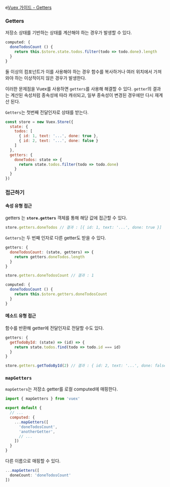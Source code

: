 e[Vuex 가이드 - Getters](https://vuex.vuejs.org/kr/guide/getters.html)

### Getters
저장소 상태를 기반하는 상태를 계산해야 하는 경우가 발생할 수 있다.
```javascript
computed: {
  doneTodosCount () {
    return this.$store.state.todos.filter(todo => todo.done).length
  }
}
```
둘 이상의 컴포넌트가 이를 사용해야 하는 경우 함수를 복사하거나 여러 위치에서 가져와야 하는 이상적이지 않은 경우가 발생한다.

이러한 문제점을 Vuex를 사용하면 `getters`를 사용해 해결할 수 있다. `getter`의 결과는 계산된 속성처럼 종속성에 따라 캐쉬되고, 일부 종속성이 변경된 경우에만 다시 재계산 된다.

`Getters`는 첫번째 전달인자로 상태를 받는다.
```javascript
const store = new Vuex.Store({
  state: {
    todos: [
      { id: 1, text: '...', done: true },
      { id: 2, text: '...', done: false }
    ]
  },
  getters: {
    doneTodos: state => {
      return state.todos.filter(todo => todo.done)
    }
  }
})
```

### 접근하기
#### 속성 유형 접근
getters 는 **`store.getters`** 객체를 통해 해당 값에 접근할 수 있다.
```javascript
store.getters.doneTodos // 결과 : [{ id: 1, text: '...', done: true }]
```

`Getters`는 두 번째 인자로 다른 getter도 받을 수 있다.
```javascript
getters: {
  doneTodosCount: (state, getters) => {
    return getters.doneTodos.length
  }
}
```
```javascript
store.getters.doneTodosCount // 결과 : 1
```
```javascript
computed: {
  doneTodosCount () {
    return this.$store.getters.doneTodosCount
  }
}
```

#### 메소드 유형 접근
함수를 반환해 getter에 전달인자로 전달할 수도 있다.
```javascript
getters: {
  getTodoById: (state) => (id) => {
    return state.todos.find(todo => todo.id === id)
  }
}
```
```javascript
store.getters.getTodoById(2) // 결과 : { id: 2, text: '...', done: false }
```

### `mapGetters`
`mapGetters`는 저장소 getter를 로컬 computed에 매핑한다.
```javascript
import { mapGetters } from 'vuex'

export default {
  // ...
  computed: {
    ...mapGetters([
      'doneTodosCount',
      'anotherGetter',
      // ...
    ])
  }
}
```
다른 이름으로 매핑할 수 있다.
```javascript
...mapGetters([
  doneCount: 'doneTodosCount'
])
```